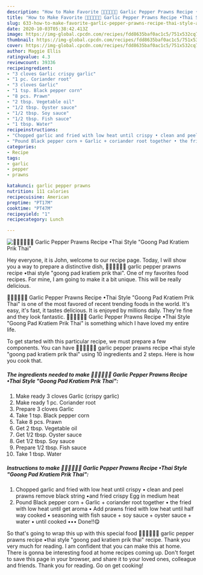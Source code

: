 ```yaml
---
description: "How to Make Favorite 🧑🏽‍🍳🧑🏼‍🍳 Garlic Pepper Prawns Recipe •Thai Style &amp;#34;Goong Pad Kratiem Prik Thai&amp;#34;"
title: "How to Make Favorite 🧑🏽‍🍳🧑🏼‍🍳 Garlic Pepper Prawns Recipe •Thai Style &amp;#34;Goong Pad Kratiem Prik Thai&amp;#34;"
slug: 633-how-to-make-favorite-garlic-pepper-prawns-recipe-thai-style-and-34-goong-pad-kratiem-prik-thai-and-34
date: 2020-10-03T05:38:42.413Z
image: https://img-global.cpcdn.com/recipes/fdd8635baf0ac1c5/751x532cq70/🧑🏽🍳🧑🏼🍳-garlic-pepper-prawns-recipe-•thai-style-goong-pad-kratiem-prik-thai-recipe-main-photo.jpg
thumbnail: https://img-global.cpcdn.com/recipes/fdd8635baf0ac1c5/751x532cq70/🧑🏽🍳🧑🏼🍳-garlic-pepper-prawns-recipe-•thai-style-goong-pad-kratiem-prik-thai-recipe-main-photo.jpg
cover: https://img-global.cpcdn.com/recipes/fdd8635baf0ac1c5/751x532cq70/🧑🏽🍳🧑🏼🍳-garlic-pepper-prawns-recipe-•thai-style-goong-pad-kratiem-prik-thai-recipe-main-photo.jpg
author: Maggie Ellis
ratingvalue: 4.3
reviewcount: 39336
recipeingredient:
- "3 cloves Garlic crispy garlic"
- "1 pc. Coriander root"
- "3 cloves Garlic"
- "1 tsp. Black pepper corn"
- "8 pcs. Prawn"
- "2 tbsp. Vegetable oil"
- "1/2 tbsp. Oyster sauce"
- "1/2 tbsp. Soy sauce"
- "1/2 tbsp. Fish sauce"
- "1 tbsp. Water"
recipeinstructions:
- "Chopped garlic and fried with low heat until crispy • clean and peel prawns remove black string •and fried crispy Egg in medium heat"
- "Pound Black pepper corn + Garlic + coriander root together • the fried with low heat until get aroma • Add prawns fried with low heat until half way cooked • seasoning with fish sauce + soy sauce + oyster sauce + water • until cooked ••• Done!!😋"
categories:
- Recipe
tags:
- garlic
- pepper
- prawns

katakunci: garlic pepper prawns 
nutrition: 111 calories
recipecuisine: American
preptime: "PT17M"
cooktime: "PT47M"
recipeyield: "1"
recipecategory: Lunch

---
```



![🧑🏽‍🍳🧑🏼‍🍳 Garlic Pepper Prawns Recipe •Thai Style &#34;Goong Pad Kratiem Prik Thai&#34;](https://img-global.cpcdn.com/recipes/fdd8635baf0ac1c5/751x532cq70/🧑🏽🍳🧑🏼🍳-garlic-pepper-prawns-recipe-•thai-style-goong-pad-kratiem-prik-thai-recipe-main-photo.jpg)

Hey everyone, it is John, welcome to our recipe page. Today, I will show you a way to prepare a distinctive dish, 🧑🏽‍🍳🧑🏼‍🍳 garlic pepper prawns recipe •thai style &#34;goong pad kratiem prik thai&#34;. One of my favorites food recipes. For mine, I am going to make it a bit unique. This will be really delicious.

🧑🏽‍🍳🧑🏼‍🍳 Garlic Pepper Prawns Recipe •Thai Style &#34;Goong Pad Kratiem Prik Thai&#34; is one of the most favored of recent trending foods in the world. It's easy, it's fast, it tastes delicious. It is enjoyed by millions daily. They're fine and they look fantastic. 🧑🏽‍🍳🧑🏼‍🍳 Garlic Pepper Prawns Recipe •Thai Style &#34;Goong Pad Kratiem Prik Thai&#34; is something which I have loved my entire life.




To get started with this particular recipe, we must prepare a few components. You can have 🧑🏽‍🍳🧑🏼‍🍳 garlic pepper prawns recipe •thai style &#34;goong pad kratiem prik thai&#34; using 10 ingredients and 2 steps. Here is how you cook that.

<!--inarticleads1-->

##### The ingredients needed to make 🧑🏽‍🍳🧑🏼‍🍳 Garlic Pepper Prawns Recipe •Thai Style &#34;Goong Pad Kratiem Prik Thai&#34;:

1. Make ready 3 cloves Garlic (crispy garlic)
1. Make ready 1 pc. Coriander root
1. Prepare 3 cloves Garlic
1. Take 1 tsp. Black pepper corn
1. Take 8 pcs. Prawn
1. Get 2 tbsp. Vegetable oil
1. Get 1/2 tbsp. Oyster sauce
1. Get 1/2 tbsp. Soy sauce
1. Prepare 1/2 tbsp. Fish sauce
1. Take 1 tbsp. Water




<!--inarticleads2-->

##### Instructions to make 🧑🏽‍🍳🧑🏼‍🍳 Garlic Pepper Prawns Recipe •Thai Style &#34;Goong Pad Kratiem Prik Thai&#34;:

1. Chopped garlic and fried with low heat until crispy • clean and peel prawns remove black string •and fried crispy Egg in medium heat
1. Pound Black pepper corn + Garlic + coriander root together • the fried with low heat until get aroma • Add prawns fried with low heat until half way cooked • seasoning with fish sauce + soy sauce + oyster sauce + water • until cooked ••• Done!!😋




So that's going to wrap this up with this special food 🧑🏽‍🍳🧑🏼‍🍳 garlic pepper prawns recipe •thai style &#34;goong pad kratiem prik thai&#34; recipe. Thank you very much for reading. I am confident that you can make this at home. There is gonna be interesting food at home recipes coming up. Don't forget to save this page in your browser, and share it to your loved ones, colleague and friends. Thank you for reading. Go on get cooking!
